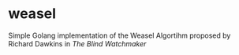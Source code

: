 # weasel
Simple Golang implementation of the Weasel Algortihm proposed by Richard Dawkins in *The Blind Watchmaker*
